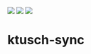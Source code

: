 ![](https://github.com/WolframAlph/ktusch-sync/workflows/ktusch-sync%20tests/badge.svg)
![](https://img.shields.io/github/v/release/WolframAlph/ktusch-sync?include_prereleases)
![](https://img.shields.io/github/workflow/status/WolframAlph/ktusch-sync/ktusch-sync%20deploy)
# ktusch-sync
